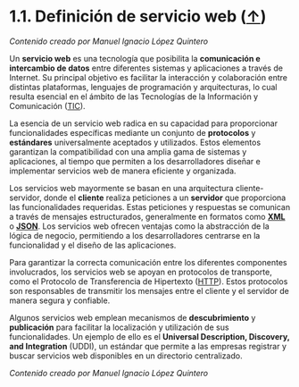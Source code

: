 # 1.1. Definición de servicio web ([↑](README.md))

_Contenido creado por Manuel Ignacio López Quintero_

Un **servicio web** es una tecnología que posibilita la **comunicación e intercambio de datos** entre diferentes sistemas y aplicaciones a través de Internet. Su principal objetivo es facilitar la interacción y colaboración entre distintas plataformas, lenguajes de programación y arquitecturas, lo cual resulta esencial en el ámbito de las Tecnologías de la Información y Comunicación ([TIC](https://en.wikipedia.org/wiki/Information_and_communications_technology)).

La esencia de un servicio web radica en su capacidad para proporcionar funcionalidades específicas mediante un conjunto de **protocolos** y **estándares** universalmente aceptados y utilizados. Estos elementos garantizan la compatibilidad con una amplia gama de sistemas y aplicaciones, al tiempo que permiten a los desarrolladores diseñar e implementar servicios web de manera eficiente y organizada.

Los servicios web mayormente se basan en una arquitectura cliente-servidor, donde el **cliente** realiza peticiones a un **servidor** que proporciona las funcionalidades requeridas. Estas peticiones y respuestas se comunican a través de mensajes estructurados, generalmente en formatos como **[XML](https://en.wikipedia.org/wiki/XML)** o **[JSON](https://en.wikipedia.org/wiki/JSON)**. Los servicios web ofrecen ventajas como la abstracción de la lógica de negocio, permitiendo a los desarrolladores centrarse en la funcionalidad y el diseño de las aplicaciones.

Para garantizar la correcta comunicación entre los diferentes componentes involucrados, los servicios web se apoyan en protocolos de transporte, como el Protocolo de Transferencia de Hipertexto ([HTTP](https://en.wikipedia.org/wiki/HTTP)). Estos protocolos son responsables de transmitir los mensajes entre el cliente y el servidor de manera segura y confiable.

Algunos servicios web emplean mecanismos de **descubrimiento** y **publicación** para facilitar la localización y utilización de sus funcionalidades. Un ejemplo de ello es el **Universal Description, Discovery, and Integration** (UDDI), un estándar que permite a las empresas registrar y buscar servicios web disponibles en un directorio centralizado.

_Contenido creado por Manuel Ignacio López Quintero_
